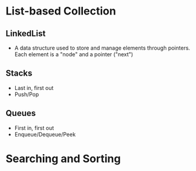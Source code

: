 # List-based Collection

## LinkedList

-   A data structure used to store and manage elements through pointers. Each element is a "node" and a pointer ("next")

## Stacks

-   Last in, first out
-   Push/Pop

## Queues

-   First in, first out
-   Enqueue/Dequeue/Peek

# Searching and Sorting

